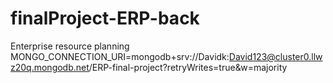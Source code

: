 # finalProject-ERP-back
Enterprise resource planning
MONGO_CONNECTION_URI=mongodb+srv://Davidk:David123@cluster0.llwz20q.mongodb.net/ERP-final-project?retryWrites=true&w=majority
